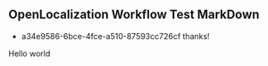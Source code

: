 ## OpenLocalization Workflow Test MarkDown
* a34e9586-6bce-4fce-a510-87593cc726cf 
thanks!

Hello world